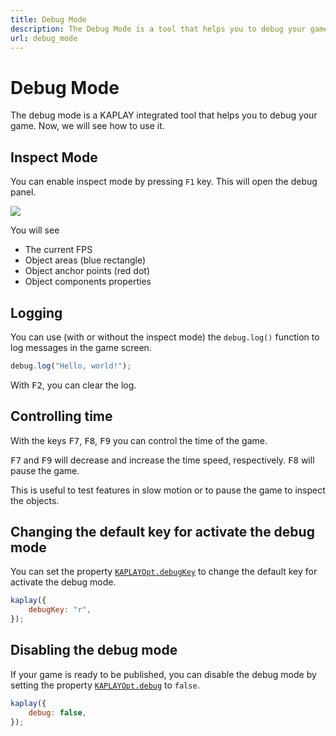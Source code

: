 ```yaml
---
title: Debug Mode
description: The Debug Mode is a tool that helps you to debug your game.
url: debug_mode
---
```


# Debug Mode

The debug mode is a KAPLAY integrated tool that helps you to debug your game.
Now, we will see how to use it.

## Inspect Mode

You can enable inspect mode by pressing `F1` key. This will open the debug
panel.

![](assets/2024-06-03-21-42-06.png)

You will see

- The current FPS
- Object areas (blue rectangle)
- Object anchor points (red dot)
- Object components properties

## Logging

You can use (with or without the inspect mode) the `debug.log()` function to log
messages in the game screen.

```js
debug.log("Hello, world!");
```

With <kbd class="kbd kbd-sm text-current">F2</kbd>, you can clear the log.

## Controlling time

With the keys <kbd class="kbd kbd-sm text-current">F7</kbd>,
<kbd class="kbd kbd-sm text-current">F8</kbd>,
<kbd class="kbd kbd-sm text-current">F9</kbd> you can control the time of the
game.

<kbd class="kbd kbd-sm text-current">F7</kbd> and
<kbd class="kbd kbd-sm text-current">F9</kbd> will decrease and increase the
time speed, respectively.
<kbd class="kbd kbd-sm text-current">F8</kbd> will pause the game.

This is useful to test features in slow motion or to pause the game to inspect
the objects.

## Changing the default key for activate the debug mode

You can set the property
[`KAPLAYOpt.debugKey`](/doc/KAPLAYOpt/#KAPLAYOpt-debugKey) to change the default
key for activate the debug mode.

```js
kaplay({
    debugKey: "r",
});
```

## Disabling the debug mode

If your game is ready to be published, you can disable the debug mode by setting
the property [`KAPLAYOpt.debug`](/doc/KAPLAYOpt/#KAPLAYOpt-debug) to `false`.

```js
kaplay({
    debug: false,
});
```
